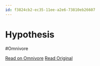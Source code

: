 ```yaml
---
id: f3824cb2-ec35-11ee-a2e6-73810eb26607
---
```


# Hypothesis
#Omnivore

[Read on Omnivore](https://omnivore.app/me/hypothesis-18e7fe4f72f)
[Read Original](https://hypothes.is/a/ZlyqKuwsEe65vVttrTPEPA)

